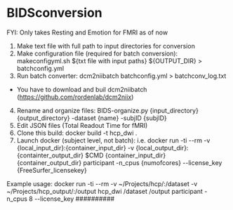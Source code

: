 # BIDSconversion

FYI: Only takes Resting and Emotion for FMRI as of now

1. Make text file with full path to input directories for conversion
2. Make configuration file (required for batch conversion):
  makeconfigyml.sh ${txt file with input paths} ${OUTPUT_DIR} > batchconfig.yml
3. Run batch converter: 
  dcm2niibatch batchconfig.yml > batchconv_log.txt
  * You have to download and buil dcm2niibatch (https://github.com/rordenlab/dcm2niix)
4. Rename and organize files:
  BIDS-organize.py {input_directory} {output_directory} -dataset {name} -subjID {subjID}
5. Edit JSON files (Total Readout Time for fMRI)
6. Clone this build:
  docker build -t hcp_dwi .
7. Launch docker (subject level, not batch):
  i.e. docker run -ti --rm -v {local_input_dir}:{container_input_dir} -v {local_output_dir}:{containter_output_dir} $CMD {container_input_dir} {container_output_dir} participant -n_cpus {numofcores} --license_key {FreeSurfer_licensekey}

Example usage:
docker run -ti --rm -v ~/Projects/hcp/:/dataset -v ~/Projects/hcp_output/:/output hcp_dwi /dataset /output participant -n_cpus 8 --license_key ##########
